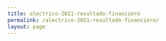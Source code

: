 ```yaml
--- 
title: alectrico-2021-resultado-financiero
permalink: /alectrico-2021-resultado-financiero/ 
layout: page
--- 
```

